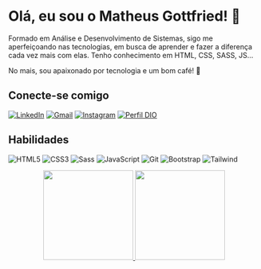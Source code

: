 # Olá, eu sou o Matheus Gottfried! 👾

Formado em Análise e Desenvolvimento de Sistemas, sigo me aperfeiçoando nas tecnologias, em busca de aprender e fazer a diferença cada vez mais com elas. Tenho conhecimento em HTML, CSS, SASS, JS...

No mais, sou apaixonado por tecnologia e um bom café! 💬

## Conecte-se comigo

[![LinkedIn](https://img.shields.io/badge/LinkedIn-0f111f?style=for-the-badge&logo=linkedin&logoColor=white)](https://www.linkedin.com/in/matheus-gottfried-oliveira-da-silva-12337a238/)
[![Gmail](https://img.shields.io/badge/Gmail-0f111f?style=for-the-badge&logo=gmail&logoColor=red)](mailto:matheusgottfried@gmail.com)
[![Instagram](https://img.shields.io/badge/-Instagram-%0f111f?style=for-the-badge&logo=instagram&logoColor=white&color=0f111f)](https://www.instagram.com/mathgott_/)
[![Perfil DIO](https://img.shields.io/badge/-Meu%20Perfil%20na%20DIO-0f111f?style=for-the-badge&)](https://www.dio.me/users/matheusgottfried)

## Habilidades

![HTML5](https://img.shields.io/badge/HTML5-E34F26?style=for-the-badge&logo=html5&logoColor=white)
![CSS3](https://img.shields.io/badge/CSS3-1572B6?style=for-the-badge&logo=css3&logoColor=white)
![Sass](https://img.shields.io/badge/Sass-000?style=for-the-badge&logo=sass)
![JavaScript](https://img.shields.io/badge/JavaScript-F7DF1E?style=for-the-badge&logo=javascript&logoColor=black)
![Git](https://img.shields.io/badge/GIT-E44C30?style=for-the-badge&logo=git&logoColor=white)
![Bootstrap](https://img.shields.io/badge/-boostrap-0D1117?style=for-the-badge&logo=bootstrap&labelColor=0D1117)
![Tailwind](https://img.shields.io/badge/tailwindcss-%2338B2AC.svg?style=for-the-badge&logo=tailwind-css&logoColor=white)

<div align="center" style="display: inline_block" >
  <a href="https://github.com/Kenttuz">
  <img height="180em" src="https://github-readme-stats.vercel.app/api?username=Kenttuz&theme=tokyonight&border_color=40A3DC&show_icons=true&icon_color=30A3DC&title_color=E94D5F&text_color=FFF"/>
  <img height="180em" src="https://github-readme-stats-git-masterrstaa-rickstaa.vercel.app/api/top-langs/?username=Kenttuz&theme=tokyonight&layout=compact&border_color=40A3DC&show_icons=true&icon_color=30A3DC&title_color=E94D5F&text_color=FFF"/>
</div>

  ##


